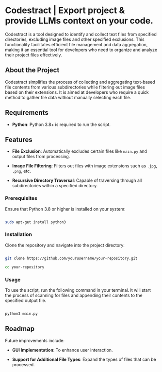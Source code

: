 # Codestract | Export project & provide LLMs context on your code.

Codestract is a tool designed to identify and collect text files from specified directories, excluding image files and other specified exclusions. This functionality facilitates efficient file management and data aggregation, making it an essential tool for developers who need to organize and analyze their project files effectively.
  
## About the Project

Codestract simplifies the process of collecting and aggregating text-based file contents from various subdirectories while filtering out image files based on their extensions. It is aimed at developers who require a quick method to gather file data without manually selecting each file.

## Requirements

- **Python**: Python 3.8+ is required to run the script.

## Features

- **File Exclusion**: Automatically excludes certain files like `main.py` and output files from processing.

- **Image File Filtering**: Filters out files with image extensions such as `.jpg`, `.png`, etc.

- **Recursive Directory Traversal**: Capable of traversing through all subdirectories within a specified directory.
  
### Prerequisites
Ensure that Python 3.8 or higher is installed on your system:

```bash

sudo apt-get install python3

```

### Installation
Clone the repository and navigate into the project directory:

```bash

git clone https://github.com/yourusername/your-repository.git

cd your-repository

```
### Usage
To use the script, run the following command in your terminal. It will start the process of scanning for files and appending their contents to the specified output file.

```bash

python3 main.py

```


## Roadmap

Future improvements include:

- **GUI Implementation**: To enhance user interaction.

- **Support for Additional File Types**: Expand the types of files that can be processed.
